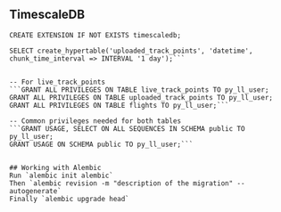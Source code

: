
## TimescaleDB
```CREATE EXTENSION IF NOT EXISTS timescaledb;```

```SELECT create_hypertable('live_track_points', 'datetime', chunk_time_interval => INTERVAL '1 day');
SELECT create_hypertable('uploaded_track_points', 'datetime', chunk_time_interval => INTERVAL '1 day');```


-- For live_track_points
```GRANT ALL PRIVILEGES ON TABLE live_track_points TO py_ll_user;
GRANT ALL PRIVILEGES ON TABLE uploaded_track_points TO py_ll_user;
GRANT ALL PRIVILEGES ON TABLE flights TO py_ll_user;```

-- Common privileges needed for both tables
```GRANT USAGE, SELECT ON ALL SEQUENCES IN SCHEMA public TO py_ll_user;
GRANT USAGE ON SCHEMA public TO py_ll_user;```


## Working with Alembic
Run `alembic init alembic`
Then `alembic revision -m "description of the migration" --autogenerate`
Finally `alembic upgrade head`